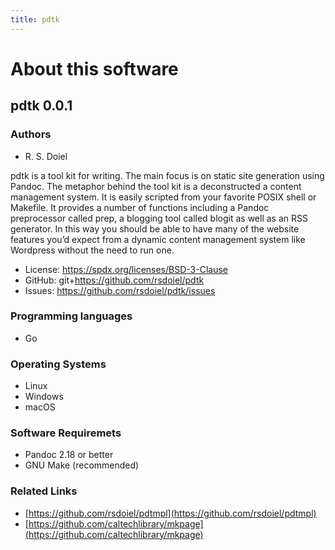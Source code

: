 ```yaml
---
title: pdtk
---
```


About this software
===================

pdtk 0.0.1
----------------

### Authors

- R. S. Doiel

pdtk is a tool kit for writing. The main focus is on static site generation using Pandoc. The metaphor behind the tool kit is a deconstructed a content management system. It is easily scripted from your favorite POSIX shell or Makefile. It provides a number of functions including a Pandoc preprocessor called prep, a blogging tool called blogit as well as an RSS generator. In this way you should be able to have many of the website features you’d expect from a dynamic content management system like Wordpress without the need to run one.


- License: https://spdx.org/licenses/BSD-3-Clause
- GitHub: git+https://github.com/rsdoiel/pdtk
- Issues: https://github.com/rsdoiel/pdtk/issues


### Programming languages

- Go

### Operating Systems

- Linux
- Windows
- macOS

### Software Requiremets

- Pandoc 2.18 or better
- GNU Make (recommended)

### Related Links

- [https://github.com/rsdoiel/pdtmpl](https://github.com/rsdoiel/pdtmpl)
- [https://github.com/caltechlibrary/mkpage](https://github.com/caltechlibrary/mkpage)

